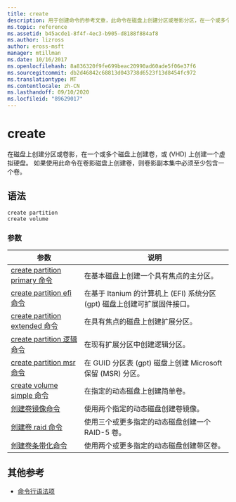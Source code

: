 ```yaml
---
title: create
description: 用于创建命令的参考文章，此命令在磁盘上创建分区或卷影分区，在一个或多个磁盘上创建卷或 (VHD) 的虚拟硬盘。
ms.topic: reference
ms.assetid: b45acde1-8f4f-4ec3-b905-d8188f884af8
ms.author: lizross
author: eross-msft
manager: mtillman
ms.date: 10/16/2017
ms.openlocfilehash: 8a836320f9fe699beac20990ad60ade5f06e37f6
ms.sourcegitcommit: db2d46842c68813d043738d6523f13d8454fc972
ms.translationtype: MT
ms.contentlocale: zh-CN
ms.lasthandoff: 09/10/2020
ms.locfileid: "89629017"
---
```

# <a name="create"></a>create

在磁盘上创建分区或卷影，在一个或多个磁盘上创建卷，或 (VHD) 上创建一个虚拟硬盘。 如果使用此命令在卷影磁盘上创建卷，则卷影副本集中必须至少包含一个卷。

## <a name="syntax"></a>语法

```
create partition
create volume
```

### <a name="parameters"></a>参数

| 参数 | 说明 |
| --------- | ----------- |
| [create partition primary 命令](create-partition-primary.md) | 在基本磁盘上创建一个具有焦点的主分区。 |
| [create partition efi 命令](create-partition-efi.md) | 在基于 Itanium 的计算机上 (EFI) 系统分区 (gpt) 磁盘上创建可扩展固件接口。 |
| [create partition extended 命令](create-partition-extended.md) | 在具有焦点的磁盘上创建扩展分区。 |
| [create partition 逻辑命令](create-partition-logical.md) | 在现有扩展分区中创建逻辑分区。 |
| [create partition msr 命令](create-partition-msr.md) | 在 GUID 分区表 (gpt) 磁盘上创建 Microsoft 保留 (MSR) 分区。 |
| [create volume simple 命令](create-volume-simple.md) | 在指定的动态磁盘上创建简单卷。 |
| [创建卷镜像命令](create-volume-mirror.md) | 使用两个指定的动态磁盘创建卷镜像。 |
| [创建卷 raid 命令](create-volume-raid.md) | 使用三个或更多指定的动态磁盘创建一个 RAID-5 卷。 |
| [创建卷条带化命令](create-volume-stripe.md) | 使用两个或更多指定的动态磁盘创建带区卷。 |

## <a name="additional-references"></a>其他参考

- [命令行语法项](command-line-syntax-key.md)
